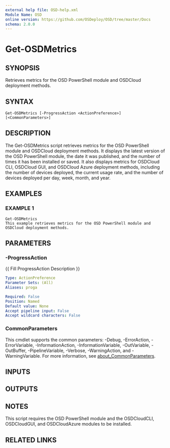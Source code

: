 ```yaml
---
external help file: OSD-help.xml
Module Name: OSD
online version: https://github.com/OSDeploy/OSD/tree/master/Docs
schema: 2.0.0
---
```


# Get-OSDMetrics

## SYNOPSIS
Retrieves metrics for the OSD PowerShell module and OSDCloud deployment methods.

## SYNTAX

```
Get-OSDMetrics [-ProgressAction <ActionPreference>] [<CommonParameters>]
```

## DESCRIPTION
The Get-OSDMetrics script retrieves metrics for the OSD PowerShell module and OSDCloud deployment methods.
It displays the latest version of the OSD PowerShell module, the date it was published, and the number of times it has been installed or saved.
It also displays metrics for OSDCloud CLI, OSDCloud GUI, and OSDCloud Azure deployment methods, including the number of devices deployed, the current usage rate, and the number of devices deployed per day, week, month, and year.

## EXAMPLES

### EXAMPLE 1
```
Get-OSDMetrics
This example retrieves metrics for the OSD PowerShell module and OSDCloud deployment methods.
```

## PARAMETERS

### -ProgressAction
{{ Fill ProgressAction Description }}

```yaml
Type: ActionPreference
Parameter Sets: (All)
Aliases: proga

Required: False
Position: Named
Default value: None
Accept pipeline input: False
Accept wildcard characters: False
```

### CommonParameters
This cmdlet supports the common parameters: -Debug, -ErrorAction, -ErrorVariable, -InformationAction, -InformationVariable, -OutVariable, -OutBuffer, -PipelineVariable, -Verbose, -WarningAction, and -WarningVariable. For more information, see [about_CommonParameters](http://go.microsoft.com/fwlink/?LinkID=113216).

## INPUTS

## OUTPUTS

## NOTES
This script requires the OSD PowerShell module and the OSDCloudCLI, OSDCloudGUI, and OSDCloudAzure modules to be installed.

## RELATED LINKS
